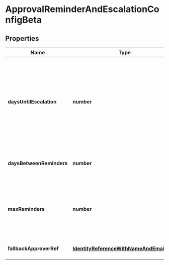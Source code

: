 # ApprovalReminderAndEscalationConfigBeta

## Properties

Name | Type | Description | Notes
------------ | ------------- | ------------- | -------------
**daysUntilEscalation** | **number** | Number of days to wait before the first reminder. If no reminders are configured, then this is the number of days to wait before escalation. | [optional] [default to undefined]
**daysBetweenReminders** | **number** | Number of days to wait between reminder notifications. | [optional] [default to undefined]
**maxReminders** | **number** | Maximum number of reminder notification to send to the reviewer before approval escalation. | [optional] [default to undefined]
**fallbackApproverRef** | [**IdentityReferenceWithNameAndEmailBeta**](IdentityReferenceWithNameAndEmailBeta.md) |  | [optional] [default to undefined]

